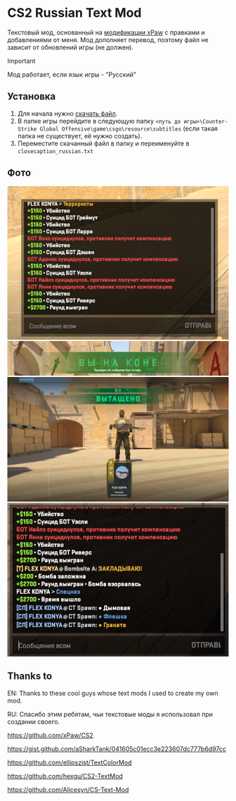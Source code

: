 # CS2 Russian Text Mod
Текстовый мод, основанный на [модификации xPaw](https://github.com/xPaw/CS2) с правками и добавлениями от меня. 
Мод дополняет перевод, поэтому файл не зависит от обновлений игры (не должен).
> [!IMPORTANT]
> Мод работает, если язык игры - "Русский"
## Установка
1. Для начала нужно [скачать файл](https://raw.githubusercontent.com/PIRSON21/CS2_textmod/master/cs2_textmod.txt).
2. В папке игры перейдите в следующую папку `<путь до игры>\Counter-Strike Global Offensive\game\csgo\resource\subtitles` (если такая папка не существует, её нужно создать).
3. Переместите скачанный файл в папку и переименуйте в `closecaption_russian.txt`

## Фото

![1 png](/assets/photos/1.png)
![2 png](/assets/photos/2.png)
![3 jpg](/assets/photos/3.jpg)
![4 png](/assets/photos/4.png)

## Thanks to
EN: Thanks to these cool guys whose text mods I used to create my own mod.

RU: Спасибо этим ребятам, чьи текстовые моды я использовал при создании своего.

https://github.com/xPaw/CS2

https://gist.github.com/aSharkTank/041605c01ecc3e223607dc777b6d97cc

https://github.com/ellipszist/TextColorMod

https://github.com/hexgu/CS2-TextMod

https://github.com/Alicesyn/CS-Text-Mod
